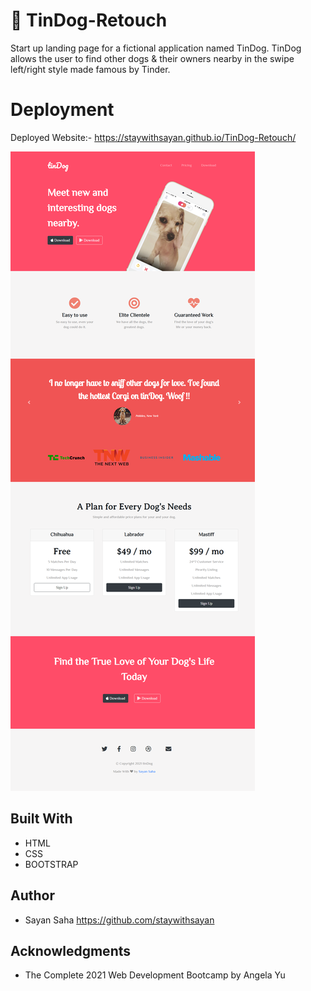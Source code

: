 # 🐶 TinDog-Retouch
Start up landing page for a fictional application named TinDog. TinDog allows the user to find other dogs & their owners nearby in the swipe left/right style made famous by Tinder.
# Deployment
Deployed Website:- https://staywithsayan.github.io/TinDog-Retouch/

![](images/capture.png)
## Built With
* HTML
* CSS
* BOOTSTRAP
## Author
* Sayan Saha https://github.com/staywithsayan
## Acknowledgments
- The Complete 2021 Web Development Bootcamp by Angela Yu
